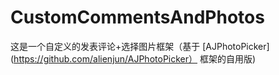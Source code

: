 # CustomCommentsAndPhotos
这是一个自定义的发表评论+选择图片框架（基于 [AJPhotoPicker](https://github.com/alienjun/AJPhotoPicker） 框架的自用版)
